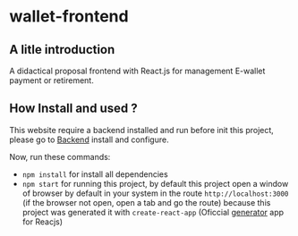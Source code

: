 # wallet-frontend

## A litle introduction
A didactical proposal frontend with React.js for management E-wallet payment or retirement.

## How Install and used ?

This website require a backend installed and run before init this project, please go to [Backend](https://github.com/hendrixroa) install and configure.

Now, run these commands: 

* `npm install` for install all dependencies
* `npm start` for running this project, by default this project open a window of browser by default in your system in the route `http://localhost:3000` (if the browser not open, open a tab and go the route) because this project was generated it with `create-react-app` (Oficcial [generator](https://github.com/facebookincubator/create-react-app) app for Reacjs)